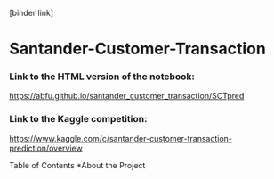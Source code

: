 [binder link]
# Santander-Customer-Transaction
  
### Link to the HTML version of the notebook:
https://abfu.github.io/santander_customer_transaction/SCTpred

### Link to the Kaggle competition:
https://www.kaggle.com/c/santander-customer-transaction-prediction/overview

Table of Contents
 *About the Project
